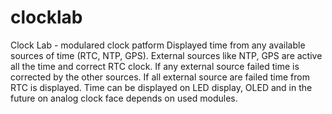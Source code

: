 # clocklab
Clock Lab - modulared clock patform
Displayed time from any available sources of time (RTC, NTP, GPS).
External sources like NTP, GPS are active all the time and correct RTC clock. 
If any external source failed time is corrected by the other sources. 
If all external source are failed time from RTC is displayed.
Time can be displayed on LED display, OLED and in the future on analog clock face depends on used modules.     
